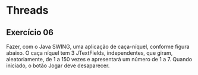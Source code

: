 # Threads

## Exercício 06

Fazer, com o Java SWING, uma aplicação de caça-níquel, conforme figura abaixo. O caça níquel tem 3 JTextFields, independentes, que giram,
aleatoriamente, de 1 a 150 vezes e apresentará um número de 1 a 7. Quando iniciado, o botão Jogar deve desaparecer.
